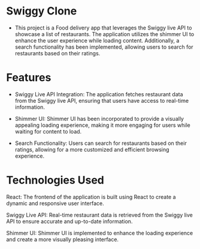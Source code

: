 # Swiggy Clone
- This project is a Food delivery app that leverages the Swiggy live API to showcase a list of restaurants. The application utilizes the shimmer UI to enhance the user experience while loading content. Additionally, a search functionality has been implemented, allowing users to search for restaurants based on their ratings.

# Features
- Swiggy Live API Integration: The application fetches restaurant data from the Swiggy live API,  ensuring that users have access to real-time information.

- Shimmer UI: Shimmer UI has been incorporated to provide a visually appealing loading experience, making it more engaging for users while waiting for content to load.

- Search Functionality: Users can search for restaurants based on their ratings, allowing for a more customized and efficient browsing experience.

# Technologies Used
React: The frontend of the application is built using React to create a dynamic and responsive user interface.

Swiggy Live API: Real-time restaurant data is retrieved from the Swiggy live API to ensure accurate and up-to-date information.

Shimmer UI: Shimmer UI is implemented to enhance the loading experience and create a more visually pleasing interface.

